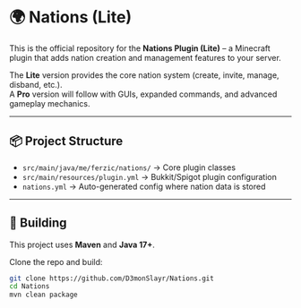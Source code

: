 # 🌍 Nations (Lite)

This is the official repository for the **Nations Plugin (Lite)** – a Minecraft plugin that adds nation creation and management features to your server.  

The **Lite** version provides the core nation system (create, invite, manage, disband, etc.).  
A **Pro** version will follow with GUIs, expanded commands, and advanced gameplay mechanics.

---

## 📦 Project Structure

- `src/main/java/me/ferzic/nations/` → Core plugin classes  
- `src/main/resources/plugin.yml` → Bukkit/Spigot plugin configuration  
- `nations.yml` → Auto-generated config where nation data is stored  

---

## 🚀 Building

This project uses **Maven** and **Java 17+**.

Clone the repo and build:

```sh
git clone https://github.com/D3monSlayr/Nations.git
cd Nations
mvn clean package
